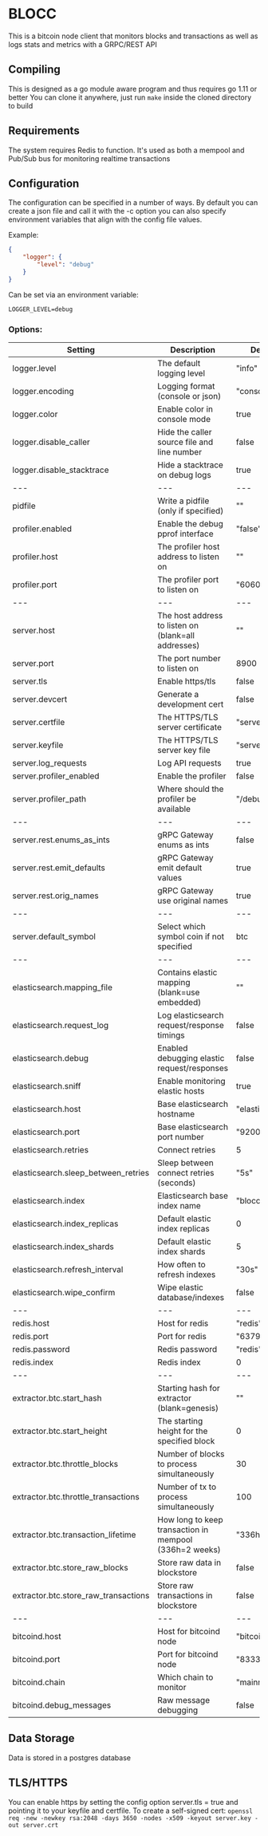 # BLOCC

This is a bitcoin node client that monitors blocks and transactions as well as logs stats and metrics with a GRPC/REST API

## Compiling
This is designed as a go module aware program and thus requires go 1.11 or better
You can clone it anywhere, just run `make` inside the cloned directory to build

## Requirements
The system requires Redis to function. It's used as both a mempool and Pub/Sub bus for monitoring realtime transactions

## Configuration
The configuration can be specified in a number of ways. By default you can create a json file and call it with the -c option
you can also specify environment variables that align with the config file values.

Example:
```json
{
	"logger": {
        "level": "debug"
	}
}
```
Can be set via an environment variable:
```
LOGGER_LEVEL=debug
```

### Options:
| Setting                              | Description                                            | Default         |
|--------------------------------------|--------------------------------------------------------|-----------------|
| logger.level                         | The default logging level                              | "info"          |
| logger.encoding                      | Logging format (console or json)                       | "console"       |
| logger.color                         | Enable color in console mode                           | true            |
| logger.disable_caller                | Hide the caller source file and line number            | false           |
| logger.disable_stacktrace            | Hide a stacktrace on debug logs                        | true            |
| ---                                  | ---                                                    | ---             |
| pidfile                              | Write a pidfile (only if specified)                    | ""              |
| profiler.enabled                     | Enable the debug pprof interface                       | "false"         |
| profiler.host                        | The profiler host address to listen on                 | ""              |
| profiler.port                        | The profiler port to listen on                         | "6060"          |
| ---                                  | ---                                                    | ---             |
| server.host                          | The host address to listen on (blank=all addresses)    | ""              |
| server.port                          | The port number to listen on                           | 8900            |
| server.tls                           | Enable https/tls                                       | false           |
| server.devcert                       | Generate a development cert                            | false           |
| server.certfile                      | The HTTPS/TLS server certificate                       | "server.crt"    |
| server.keyfile                       | The HTTPS/TLS server key file                          | "server.key"    |
| server.log_requests                  | Log API requests                                       | true            |
| server.profiler_enabled              | Enable the profiler                                    | false           |
| server.profiler_path                 | Where should the profiler be available                 | "/debug"        |
| ---                                  | ---                                                    | ---             |
| server.rest.enums_as_ints            | gRPC Gateway enums as ints                             | false           |
| server.rest.emit_defaults            | gRPC Gateway emit default values                       | true            |
| server.rest.orig_names               | gRPC Gateway use original names                        | true            |
| ---                                  | ---                                                    | ---             |
| server.default_symbol                | Select which symbol coin if not specified              | btc             |
| ---                                  | ---                                                    | ---             |
| elasticsearch.mapping_file           | Contains elastic mapping (blank=use embedded)          | ""              |
| elasticsearch.request_log            | Log elasticsearch request/response timings             | false           |
| elasticsearch.debug                  | Enabled debugging elastic request/responses            | false           |
| elasticsearch.sniff                  | Enable monitoring elastic hosts                        | true            |
| elasticsearch.host                   | Base elasticsearch hostname                            | "elasticsearch" |
| elasticsearch.port                   | Base elasticsearch port number                         | "9200"          |
| elasticsearch.retries                | Connect retries                                        | 5               |
| elasticsearch.sleep_between_retries  | Sleep between connect retries (seconds)                | "5s"            |
| elasticsearch.index                  | Elasticsearch base index name                          | "blocc"         |
| elasticsearch.index_replicas         | Default elastic index replicas                         | 0               |
| elasticsearch.index_shards           | Default elastic index shards                           | 5               |
| elasticsearch.refresh_interval       | How often to refresh indexes                           | "30s"           |
| elasticsearch.wipe_confirm           | Wipe elastic database/indexes                          | false           |
| ---                                  | ---                                                    | ---             |
| redis.host                           | Host for redis                                         | "redis"         |
| redis.port                           | Port for redis                                         | "6379"          |
| redis.password                       | Redis password                                         | "redis"         |
| redis.index                          | Redis index                                            | 0               |
| ---                                  | ---                                                    | ---             |
| extractor.btc.start_hash             | Starting hash for extractor (blank=genesis)            | ""              |
| extractor.btc.start_height           | The starting height for the specified block            | 0               |
| extractor.btc.throttle_blocks        | Number of blocks to process simultaneously             | 30              |
| extractor.btc.throttle_transactions  | Number of tx to process simultaneously                 | 100             |
| extractor.btc.transaction_lifetime   | How long to keep transaction in mempool (336h=2 weeks) | "336h"          |
| extractor.btc.store_raw_blocks       | Store raw data in blockstore                           | false           |
| extractor.btc.store_raw_transactions | Store raw transactions in blockstore                   | false           |
| ---                                  | ---                                                    | ---             |
| bitcoind.host                        | Host for bitcoind node                                 | "bitcoind"      |
| bitcoind.port                        | Port for bitcoind node                                 | "8333"          |
| bitcoind.chain                       | Which chain to monitor                                 | "mainnet"       |
| bitcoind.debug_messages              | Raw message debugging                                  | false           |




## Data Storage
Data is stored in a postgres database

## TLS/HTTPS
You can enable https by setting the config option server.tls = true and pointing it to your keyfile and certfile.
To create a self-signed cert: `openssl req -new -newkey rsa:2048 -days 3650 -nodes -x509 -keyout server.key -out server.crt`
